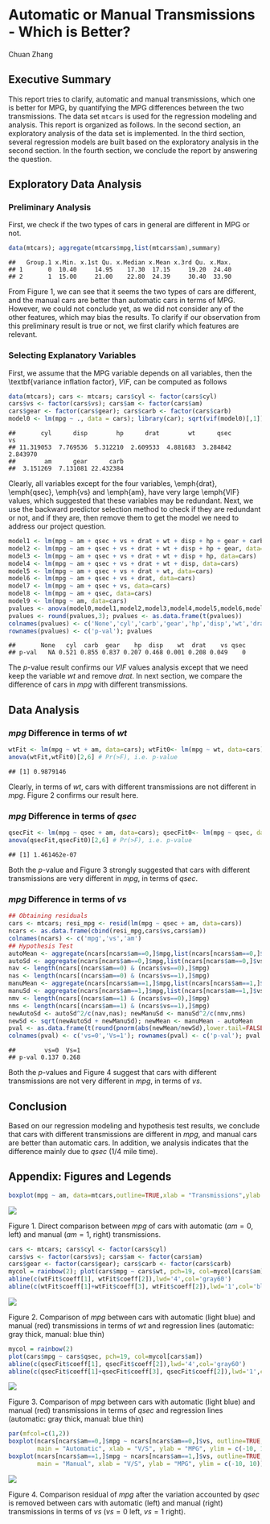 # Automatic or Manual Transmissions - Which is Better?
Chuan Zhang


## Executive Summary

This report tries to clarify, automatic and manual transmissions, which one is better for MPG, by quantifying the MPG differences between the two transmissions. The data set <code>mtcars</code> is used for the regression modeling and analysis. This report is organized as follows. In the second section, an exploratory analysis of the data set is implemented. In the third section, several regression models are built based on the exploratory analysis in the second section. In the fourth section, we conclude the report by answering the question.

## Exploratory Data Analysis

### Preliminary Analysis
First, we check if the two types of cars in general are different in MPG or not.

```r
data(mtcars); aggregate(mtcars$mpg,list(mtcars$am),summary)
```

```
##   Group.1 x.Min. x.1st Qu. x.Median x.Mean x.3rd Qu. x.Max.
## 1       0  10.40     14.95    17.30  17.15     19.20  24.40
## 2       1  15.00     21.00    22.80  24.39     30.40  33.90
```

From Figure 1, we can see that it seems the two types of cars are different, and the manual cars are better than automatic cars in terms of MPG. However, we could not conclude yet, as we did not consider any of the other features, which may bias the results. To clarify if our observation from this preliminary result is true or not, we first clarify which features are relevant.

### Selecting Explanatory Variables
First, we assume that the MPG variable depends on all variables, then the \textbf{variance inflation factor}, $VIF$, can be computed as follows


```r
data(mtcars); cars <- mtcars; cars$cyl <- factor(cars$cyl)
cars$vs <- factor(cars$vs); cars$am <- factor(cars$am)
cars$gear <- factor(cars$gear); cars$carb <- factor(cars$carb)
model0 <- lm(mpg ~ ., data = cars); library(car); sqrt(vif(model0)[,1])
```

```
##       cyl      disp        hp      drat        wt      qsec        vs 
## 11.319053  7.769536  5.312210  2.609533  4.881683  3.284842  2.843970 
##        am      gear      carb 
##  3.151269  7.131081 22.432384
```

Clearly, all variables except for the four variables, \emph{drat}, \emph{qsec}, \emph{vs} and \emph{am}, have very large \emph{VIF} values, which suggested that these variables may be redundant. Next, we use the backward predictor selection method to check if they are redundant or not, and if they are, then remove them to get the model we need to address our project question.


```r
model1 <- lm(mpg ~ am + qsec + vs + drat + wt + disp + hp + gear + carb, data=cars)
model2 <- lm(mpg ~ am + qsec + vs + drat + wt + disp + hp + gear, data=cars)
model3 <- lm(mpg ~ am + qsec + vs + drat + wt + disp + hp, data=cars)
model4 <- lm(mpg ~ am + qsec + vs + drat + wt + disp, data=cars)
model5 <- lm(mpg ~ am + qsec + vs + drat + wt, data=cars)
model6 <- lm(mpg ~ am + qsec + vs + drat, data=cars)
model7 <- lm(mpg ~ am + qsec + vs, data=cars)
model8 <- lm(mpg ~ am + qsec, data=cars)
model9 <- lm(mpg ~ am, data=cars)
pvalues <- anova(model0,model1,model2,model3,model4,model5,model6,model7,model8,model9)[,6]
pvalues <- round(pvalues,3); pvalues <- as.data.frame(t(pvalues))
colnames(pvalues) <- c('None','cyl','carb','gear','hp','disp','wt','drat','vs','qsec')
rownames(pvalues) <- c('p-val'); pvalues
```

```
##       None   cyl  carb  gear    hp  disp    wt  drat    vs qsec
## p-val   NA 0.521 0.855 0.837 0.207 0.468 0.001 0.208 0.049    0
```
The $p$-value result confirms our $VIF$ values analysis except that we need keep the variable $wt$ and remove $drat$. In next section, we compare the difference of cars in $mpg$ with different transmissions.

## Data Analysis

### $mpg$ Difference in terms of $wt$

```r
wtFit <- lm(mpg ~ wt + am, data=cars); wtFit0<- lm(mpg ~ wt, data=cars)
anova(wtFit,wtFit0)[2,6] # Pr(>F), i.e. p-value
```

```
## [1] 0.9879146
```
Clearly, in terms of $wt$, cars with different transmissions are not different in $mpg$. Figure 2 confirms our result here.

### $mpg$ Difference in terms of $qsec$

```r
qsecFit <- lm(mpg ~ qsec + am, data=cars); qsecFit0<- lm(mpg ~ qsec, data=cars)
anova(qsecFit,qsecFit0)[2,6] # Pr(>F), i.e. p-value
```

```
## [1] 1.461462e-07
```
Both the $p$-value and Figure 3 strongly suggested that cars with different transmissions are very different in $mpg$, in terms of $qsec$.

### $mpg$ Difference in terms of $vs$

```r
## Obtaining residuals
cars <- mtcars; resi_mpg <- resid(lm(mpg ~ qsec + am, data=cars))
ncars <- as.data.frame(cbind(resi_mpg,cars$vs,cars$am))
colnames(ncars) <- c('mpg','vs','am')
## Hypothesis Test
autoMean <- aggregate(ncars[ncars$am==0,]$mpg,list(ncars[ncars$am==0,]$vs),mean)[,2]
autoSd <- aggregate(ncars[ncars$am==0,]$mpg,list(ncars[ncars$am==0,]$vs),sd)[,2]
nav <- length(ncars[(ncars$am==0) & (ncars$vs==0),]$mpg)
nas <- length(ncars[(ncars$am==0) & (ncars$vs==1),]$mpg)
manuMean <- aggregate(ncars[ncars$am==1,]$mpg,list(ncars[ncars$am==1,]$vs),mean)[,2]
manuSd <- aggregate(ncars[ncars$am==1,]$mpg,list(ncars[ncars$am==1,]$vs),sd)[,2]
nmv <- length(ncars[(ncars$am==1) & (ncars$vs==0),]$mpg)
nms <- length(ncars[(ncars$am==1) & (ncars$vs==1),]$mpg)
newAutoSd <- autoSd^2/c(nav,nas); newManuSd <- manuSd^2/c(nmv,nms)
newSd <- sqrt(newAutoSd + newManuSd); newMean <- manuMean - autoMean
pval <- as.data.frame(t(round(pnorm(abs(newMean/newSd),lower.tail=FALSE),3)))
colnames(pval) <- c('vs=0','Vs=1'); rownames(pval) <- c('p-val'); pval
```

```
##        vs=0  Vs=1
## p-val 0.137 0.268
```
Both the $p$-values and Figure 4 suggest that cars with different transmissions are not very different in $mpg$, in terms of $vs$.

## Conclusion
Based on our regression modeling and hypothesis test results, we conclude that cars with different transmissions are different in $mpg$, and manual cars are better than automatic cars. In addition, we analysis indicates that the difference mainly due to $qsec$ (1/4 mile time).


## Appendix: Figures and Legends

```r
boxplot(mpg ~ am, data=mtcars,outline=TRUE,xlab = "Transmissions",ylab = "MPG")
```

![](./AutomaticOrManual_files/figure-html/Figure1-1.png) 

Figure 1. Direct comparison between $mpg$ of cars with automatic ($am=0$, left) and manual ($am=1$, right) transmissions.



```r
cars <- mtcars; cars$cyl <- factor(cars$cyl)
cars$vs <- factor(cars$vs); cars$am <- factor(cars$am)
cars$gear <- factor(cars$gear); cars$carb <- factor(cars$carb)
mycol = rainbow(2); plot(cars$mpg ~ cars$wt, pch=19, col=mycol[cars$am])
abline(c(wtFit$coeff[1], wtFit$coeff[2]),lwd='4',col='gray60')
abline(c(wtFit$coeff[1]+wtFit$coeff[3], wtFit$coeff[2]),lwd='1',col='blue')
```

![](./AutomaticOrManual_files/figure-html/Figure2-1.png) 

Figure 2. Comparison of $mpg$ between cars with automatic (light blue) and manual (red) transmissions in terms of $wt$ and regression lines (automatic: gray thick, manual: blue thin)



```r
mycol = rainbow(2)
plot(cars$mpg ~ cars$qsec, pch=19, col=mycol[cars$am])
abline(c(qsecFit$coeff[1], qsecFit$coeff[2]),lwd='4',col='gray60')
abline(c(qsecFit$coeff[1]+qsecFit$coeff[3], qsecFit$coeff[2]),lwd='1',col='blue')
```

![](./AutomaticOrManual_files/figure-html/Figure3-1.png) 

Figure 3. Comparison of $mpg$ between cars with automatic (light blue) and manual (red) transmissions in terms of $qsec$ and regression lines (automatic: gray thick, manual: blue thin)



```r
par(mfcol=c(1,2))
boxplot(ncars[ncars$am==0,]$mpg ~ ncars[ncars$am==0,]$vs, outline=TRUE,
        main = "Automatic", xlab = "V/S", ylab = "MPG", ylim = c(-10, 10))
boxplot(ncars[ncars$am==1,]$mpg ~ ncars[ncars$am==1,]$vs, outline=TRUE,
        main = "Manual", xlab = "V/S", ylab = "MPG", ylim = c(-10, 10))
```

![](./AutomaticOrManual_files/figure-html/Figure4-1.png) 

Figure 4. Comparison residual of $mpg$ after the variation accounted by $qsec$ is removed between cars with automatic (left) and manual (right) transmissions in terms of $vs$ ($vs=0$ left, $vs=1$ right).

